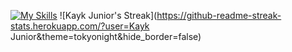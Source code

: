 
[![My Skills](https://skillicons.dev/icons?i=js,java,html,css,figma)](https://skillicons.dev)
![Kayk Junior's Streak](https://github-readme-streak-stats.herokuapp.com/?user=Kayk Junior&theme=tokyonight&hide_border=false)
